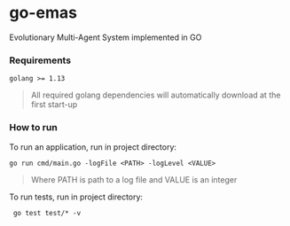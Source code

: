 # __go-emas__
Evolutionary Multi-Agent System implemented in GO

### Requirements
```
golang >= 1.13
```
> All required golang dependencies will automatically download at the first start-up

### How to run

To run an application, run in project directory:
```
go run cmd/main.go -logFile <PATH> -logLevel <VALUE>
```
> Where PATH is path to a log file and VALUE is an integer

To run tests, run in project directory:
```
 go test test/* -v
```
